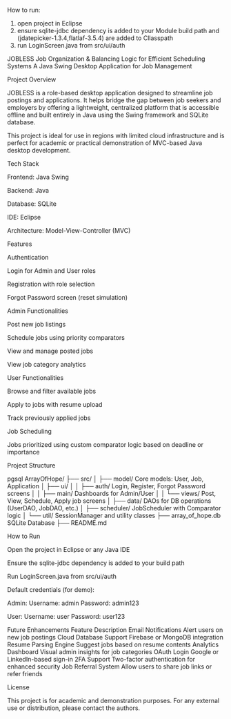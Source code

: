 How to run:
1. open project in Eclipse
2. ensure sqlite-jdbc dependency is added to your Module build path and (jdatepicker-1.3.4,flatlaf-3.5.4) are added to Cllasspath
3. run LoginScreen.java from src/ui/auth



JOBLESS
Job Organization & Balancing Logic for Efficient Scheduling Systems
A Java Swing Desktop Application for Job Management

Project Overview

JOBLESS is a role-based desktop application designed to streamline job postings and applications. It helps bridge the gap between job seekers and employers by offering a lightweight, centralized platform that is accessible offline and built entirely in Java using the Swing framework and SQLite database.

This project is ideal for use in regions with limited cloud infrastructure and is perfect for academic or practical demonstration of MVC-based Java desktop development.

Tech Stack

Frontend: Java Swing

Backend: Java

Database: SQLite

IDE: Eclipse

Architecture: Model-View-Controller (MVC)

Features

Authentication

Login for Admin and User roles

Registration with role selection

Forgot Password screen (reset simulation)

Admin Functionalities

Post new job listings

Schedule jobs using priority comparators

View and manage posted jobs

View job category analytics

User Functionalities

Browse and filter available jobs

Apply to jobs with resume upload

Track previously applied jobs

Job Scheduling

Jobs prioritized using custom comparator logic based on deadline or importance

Project Structure

pgsql
ArrayOfHope/
├── src/
│   ├── model/                Core models: User, Job, Application
│   ├── ui/
│   │   ├── auth/             Login, Register, Forgot Password screens
│   │   ├── main/             Dashboards for Admin/User
│   │   └── views/            Post, View, Schedule, Apply job screens
│   ├── data/                 DAOs for DB operations (UserDAO, JobDAO, etc.)
│   ├── scheduler/            JobScheduler with Comparator logic
│   └── util/                 SessionManager and utility classes
├── array_of_hope.db          SQLite Database
├── README.md

How to Run

Open the project in Eclipse or any Java IDE

Ensure the sqlite-jdbc dependency is added to your build path

Run LoginScreen.java from src/ui/auth

Default credentials (for demo):

Admin:
Username: admin
Password: admin123

User:
Username: user
Password: user123

Future Enhancements
Feature					Description
Email Notifications		Alert users on new job postings
Cloud Database Support	Firebase or MongoDB integration
Resume Parsing Engine	Suggest jobs based on resume contents
Analytics Dashboard		Visual admin insights for job categories
OAuth Login				Google or LinkedIn-based sign-in
2FA Support				Two-factor authentication for enhanced security
Job Referral System		Allow users to share job links or refer friends



License

This project is for academic and demonstration purposes. For any external use or distribution, please contact the authors.
